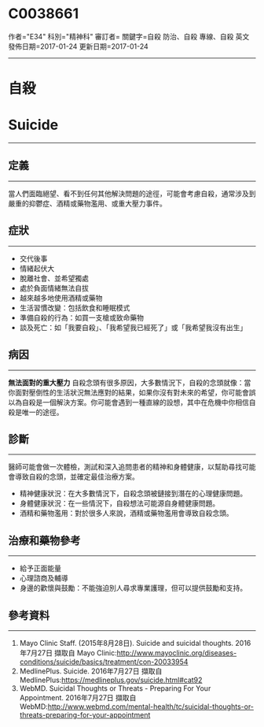 # C0038661
作者="E34"
科別="精神科"
審訂者=
關鍵字=自殺 防治、自殺 專線、自殺 英文
發佈日期=2017-01-24
更新日期=2017-01-24

----------
# 自殺
# Suicide
----------
## 定義
----------

當人們面臨絕望、看不到任何其他解決問題的途徑，可能會考慮自殺，通常涉及到嚴重的抑鬱症、酒精或藥物濫用、或重大壓力事件。

## 症狀
----------
- 交代後事
- 情緒起伏大
- 脫離社會、並希望獨處
- 處於負面情緒無法自拔
- 越來越多地使用酒精或藥物
- 生活習慣改變：包括飲食和睡眠模式
- 準備自殺的行為：如買一支槍或致命藥物
- 談及死亡：如「我要自殺」、「我希望我已經死了」或「我希望我沒有出生」
## 病因
----------

**無法面對的重大壓力**
自殺念頭有很多原因，大多數情況下，自殺的念頭就像：當你面對壓倒性的生活狀況無法應對的結果，如果你沒有對未來的希望，你可能會誤以為自殺是一個解決方案。你可能會遇到一種直線的設想，其中在危機中你相信自殺是唯一的途徑。

## 診斷
----------

醫師可能會做一次體檢，測試和深入追問患者的精神和身體健康，以幫助尋找可能會導致自殺的念頭，並確定最佳治療方案。

- 精神健康狀況：在大多數情況下，自殺念頭被鏈接到潛在的心理健康問題。
- 身體健康狀況：在一些情況下，自殺想法可能源自身體健康問題。
- 酒精和藥物濫用：對於很多人來說，酒精或藥物濫用會導致自殺念頭。
## 治療和藥物參考
----------
- 給予正面能量
- 心理諮商及輔導
- 身邊的歡懷與鼓勵：不能強迫別人尋求專業護理，但可以提供鼓勵和支持。
## 參考資料
----------
1. Mayo Clinic Staff. (2015年8月28日). Suicide and suicidal thoughts. 2016年7月27日 擷取自 Mayo Clinic:http://www.mayoclinic.org/diseases-conditions/suicide/basics/treatment/con-20033954
2. MedlinePlus. Suicide. 2016年7月27日 擷取自 MedlinePlus:https://medlineplus.gov/suicide.html#cat92
3. WebMD. Suicidal Thoughts or Threats - Preparing For Your Appointment. 2016年7月27日 擷取自 WebMD:http://www.webmd.com/mental-health/tc/suicidal-thoughts-or-threats-preparing-for-your-appointment

